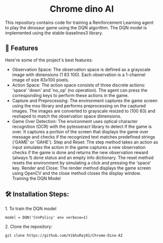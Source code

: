 <h1 align="center" id="title">Chrome dino AI</h1>

<p id="description">This repository contains code for training a Reinforcement Learning agent to play the dinosaur game using the DQN algorithm. The DQN model is implemented using the stable-baselines3 library.</p>

  
  
<h2>🧐 Features</h2>

Here're some of the project's best features:

*   Observation Space: The observation space is defined as a grayscale image with dimensions (1 83 100). Each observation is a 1-channel image of size 83x100 pixels.
*   Action Space: The action space consists of three discrete actions: 'space' 'down' and 'no\_op' (no operation). The agent can press the corresponding keys to perform these actions in the game.
*   Capture and Preprocessing: The environment captures the game screen using the mss library and performs preprocessing on the captured images. The images are converted to grayscale resized to (100 83) and reshaped to match the observation space dimensions.
*   Game Over Detection: The environment uses optical character recognition (OCR) with the pytesseract library to detect if the game is over. It captures a portion of the screen that displays the game over message and checks if the recognized text matches predefined strings ('GAME' or 'GAHE'). Step and Reset: The step method takes an action as input simulates the action in the game captures a new observation checks if the game is done and returns the new observation reward (always 1) done status and an empty info dictionary. The reset method resets the environment by simulating a click and pressing the 'space' key. Render and Close: The render method displays the game screen using OpenCV and the close method closes the display window. Training the DQN Model

<h2>🛠️ Installation Steps:</h2>

<p>1. To train the DQN model</p>

```
model = DQN('CnnPolicy' env verbose=1)
```

<p>2. Clone the repository:</p>

```
git clone https://github.com/VibhuRaj01/Chrome-Dino-AI
```
